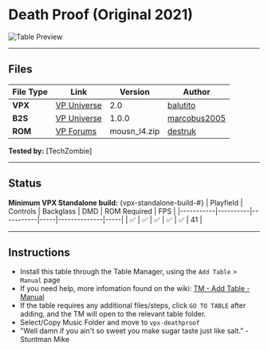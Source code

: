 # Death Proof (Original 2021)

![Table Preview](../../images/vpx-deathproof.png)

---

## Files
| File Type | Link | Version | Author | 
|-----------|--------|----------|--------------|
| **VPX** | [VP Universe](https://vpuniverse.com/files/file/8050-death-proof-by-balutito/) | 2.0 | [balutito](https://vpuniverse.com/profile/36070-balutito/) |
| **B2S** | [VP Universe](https://vpuniverse.com/files/file/15470-death-proof-balutito-2021-animated-b2s-with-full-dmd/) | 1.0.0 | [marcobus2005](https://vpuniverse.com/profile/53087-marcobus2005/) |
| **ROM** | [VP Forums](https://www.vpforums.org/index.php?app=downloads&showfile=933) | mousn_l4.zip | [destruk](https://www.vpforums.org/index.php?showuser=5) |

**Tested by:** [TechZombie]

---

## Status 
**Minimum VPX Standalone build:** {vpx-standalone-build-#}
| Playfield | Controls | Backglass | DMD | ROM Required | FPS | 
|-----------|----------|-----------|-----|--------------|-----|
| :white_check_mark: | :white_check_mark: | :white_check_mark: | :white_check_mark: | :white_check_mark: | 41 |

---

## Instructions

- Install this table through the Table Manager, using the `Add Table` > `Manual` page
- If you need help, more infomation found on the wiki: [TM - Add Table - Manual](https://github.com/LegendsUnchained/vpx-standalone-alp4k/wiki/%5B04%5D-%F0%9F%A7%A1-TM-%E2%80%90-Other-Features#add-table---manual)
- If the table requires any additional files/steps, click `GO TO TABLE` after adding, and the TM will open to the relevant table folder.
- Select/Copy Music Folder and move to `vpx-deathproof`
- "Well damn if you ain't so sweet you make sugar taste just like salt." - Stuntman Mike


